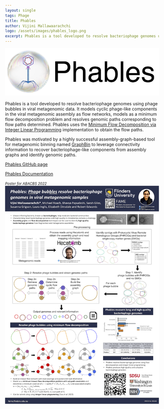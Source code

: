 ```yaml
---
layout: single
tags: Phage
title: Phables
author: Vijini Mallawaarachchi
logo: /assets/images/phables_logo.png
excerpt: Phables is a tool developed to resolve bacteriophage genomes using phage bubbles in viral metagenomic data.
---
```


![](/assets/images/phables_logo.png)

Phables is a tool developed to resolve bacteriophage genomes using phage bubbles in viral metagenomic data.
It models cyclic phage-like components in the viral metagenomic assembly as flow networks, models as a minimum flow decomposition problem and resolves genomic paths corresponding to flow paths determined. Phables uses the [Minimum Flow Decomposition via Integer Linear Programming](https://github.com/algbio/MFD-ILP) implementation to obtain the flow paths.

Phables was motivated by a highly successful assembly-graph-based tool for metagenomic binning named [GraphBin](https://github.com/metagentools/GraphBin) to leverage connectivity information to recover bacteriophage-like components from assembly graphs and identify genomic paths. 

[Phables GitHub page](https://github.com/Vini2/phables)

[Phables Documentation](https://phables.readthedocs.io/en/latest/)

<small><i>Poster for ABACBS 2022</i></small>
![](/assets/images/Phables_ABACBS_2022.png)